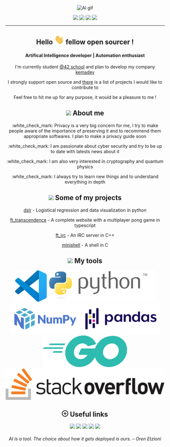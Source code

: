 <p align=center>
<img src="https://github.com/kema-dev/kema-dev/blob/main/assets/ai.gif?raw=true" alt="AI gif">
</p>

<div align=center>
	<img src="https://img.shields.io/badge/Age-25-blue">
	<img src="https://img.shields.io/badge/Focus-AI%20%2F%20Automation%20%2F%20SysAdmin-brightgreen">
	<img src="https://img.shields.io/badge/Location-Lyon,%20France-brightgreen">
	<img src="https://img.shields.io/badge/Languages-French%20%2F%20English-brightgreen">
</div>

***

<h2 align=center>
	<p>Hello <img src="https://github.com/kema-dev/kema-dev/blob/main/assets/hi.gif?raw=true" height="30px"> fellow open sourcer !</p>
</h2>
<h4 align=center>
	Artifical Intelligence developer | Automation enthusiast
</h4>

<p align=center>I'm currently student <a href="https://42.fr/">@42 school</a> and plan to develop my company <a href="https://github.com/kemadev">kemadev</a></p>
<p align=center>I strongly support open source and <a href="https://github.com/kema-dev/awesome-projects">there</a> is a list of projects I would like to contribute to</p>
<p align=center>Feel free to hit me up for any purpose, it would be a pleasure to me !</p>

<h2 align=center>
<img src="https://media.giphy.com/media/iY8CRBdQXODJSCERIr/giphy.gif" height="30px"> About me
</h2>

<div align=center>
<p>:white_check_mark: Privacy is a very big concern for me, I try to make people aware of the importance of preserving it and to recommend them appropriate softwares. I plan to make a privacy guide soon<p>

<p>:white_check_mark: I am passionate about cyber security and try to be up to date with latests news about it</p>

<p>:white_check_mark: I am also very interested in cryptography and quantum physics</p>

<p>:white_check_mark: I always try to learn new things and to understand everything in depth</p>
</div>

<h2 align=center>
<img src="https://media.giphy.com/media/iY8CRBdQXODJSCERIr/giphy.gif" height="30px"> Some of my projects
</h2>

<div align=center>
<p><a align=center href="https://github.com/kema-dev/dslr">dslr</a> - Logistical regression and data visualization in python</p>
<p><a align=center href="https://github.com/kema-dev/ft_transcendence">ft_transcendence</a> - A complete website with a multiplayer pong game in typescript</p>
<p><a align=center href="https://github.com/kema-dev/ft_irc">ft_irc</a> - An IRC server in C++</p>
<p><a align=center href="https://github.com/kema-dev/minishell">minishell</a> - A shell in C</p>
</div>

<h2 align=center>
<img src="https://media.giphy.com/media/iY8CRBdQXODJSCERIr/giphy.gif" height="30px"> My tools
</h2>

<p align=center>
<a href="https://code.visualstudio.com/"><img height="100px" src="https://github.com/kema-dev/kema-dev/blob/main/assets/vscode_logo.svg?raw=true" alt ="VSCode"></a>
<a href="https://www.python.org/"><img height="100px" src="https://github.com/kema-dev/kema-dev/blob/main/assets/python-logo-generic.svg?raw=true" alt="python"></a>
<a href="https://numpy.org/"><img height="100px" src="https://github.com/kema-dev/kema-dev/blob/main/assets/numpy_logo_2020.svg?raw=true" alt="numpy"></a>
<a href="https://pandas.pydata.org/"><img height="100px" src="https://github.com/kema-dev/kema-dev/blob/main/assets/pandas_logo.png?raw=true" alt="pandas"></a>
<a href="https://go.dev/"><img height="100px" src="https://github.com/kema-dev/kema-dev/blob/main/assets/go_logo.svg?raw=true" alt="go"></a>
<a href="https://stackoverflow.com/"><img height="100px" src="https://raw.githubusercontent.com/kema-dev/kema-dev/4cb75b7f4a2bf088c1c259827ef5837504f3f7e6/assets/stackoverflow_logosvg.svg" alt="Stack Overflow"></a>
</p>

<h2 align=center>
<img src="https://raw.githubusercontent.com/kema-dev/kema-dev/main/assets/more.webp" height="20px"> Useful links
</h2>

<p align=center>
<a href="mailto:contact@kemadev.fr" ><img src="https://img.shields.io/badge/mail-contact%40kemadev.fr-blue"></a>
<a href="https://kemadev.fr"><img src="https://img.shields.io/website?down_color=lightgrey&down_message=offline&up_color=blue&up_message=kemadev.fr&url=https%3A%2F%2Fkemadev.fr"></a>
<a href="https://kemadev.fr/wp-content/uploads/2022/05/jeremy_jourdan_resume_francais.pdf"><img src="https://img.shields.io/badge/resume-fran%C3%A7ais-blue"></a>
<a href="https://kemadev.fr/wp-content/uploads/2022/05/jeremy_jourdan_resume_english.pdf"><img src="https://img.shields.io/badge/resume-english-blue"></a>
<a href="https://www.linkedin.com/in/jeremy-jourdan-kemadev/"><img src="https://img.shields.io/badge/LinkedIn-J%C3%A9r%C3%A9my%20Jourdan-blue"></a>
</p>

<h6 align=center>
AI is a tool. The choice about how it gets deployed is ours. – Oren Etzioni
</h6>
